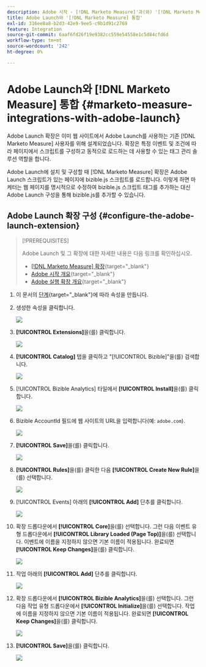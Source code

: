 ```yaml
---
description: Adobe 시작 - [!DNL Marketo Measure]'과(와) '[!DNL Marketo Measure] 통합
title: Adobe Launch와 '[!DNL Marketo Measure] 통합'
exl-id: 316ee8a8-b2d3-42e9-9ee5-c9b1d91c2769
feature: Integration
source-git-commit: 6aaf6fd26f19e9382cc559e54558e1c5d84cfd6d
workflow-type: tm+mt
source-wordcount: '242'
ht-degree: 0%

---
```


# Adobe Launch와 [!DNL Marketo Measure] 통합 {#marketo-measure-integrations-with-adobe-launch}

Adobe Launch 확장은 이미 웹 사이트에서 Adobe Launch를 사용하는 기존 [!DNL Marketo Measure] 사용자를 위해 설계되었습니다. 확장은 특정 이벤트 및 조건에 따라 페이지에서 스크립트를 구성하고 동적으로 로드하는 데 사용할 수 있는 태그 관리 솔루션 역할을 합니다.

Adobe Launch에 설치 및 구성할 때 [!DNL Marketo Measure] 확장은 Adobe Launch 스크립트가 있는 페이지에 bizible.js 스크립트를 로드합니다. 이렇게 하면 마케터는 웹 페이지를 명시적으로 수정하여 bizible.js 스크립트 태그를 추가하는 대신 Adobe Launch 구성을 통해 bizible.js를 추가할 수 있습니다.

## Adobe Launch 확장 구성 {#configure-the-adobe-launch-extension}

>[!PREREQUISITES]
>
>Adobe Launch 및 그 확장에 대한 자세한 내용은 다음 링크를 확인하십시오.
>
>* [[!DNL Marketo Measure] 확장](https://experienceleague.adobe.com/docs/experience-platform/destinations/catalog/email/bizible.html#catalog){target="_blank"}
>* [Adobe 시작 개요](https://experienceleague.adobe.com/docs/platform-learn/implement-in-websites/overview.html){target="_blank"}
>* [Adobe 실행 확장 개요](https://experienceleague.adobe.com/docs/experience-platform/tags/extension-dev/overview.html){target="_blank"}

1. 이 문서의 [단계](https://experienceleague.adobe.com/docs/platform-learn/implement-in-websites/configure-tags/create-a-property.html#go-to-the-data-collection-interface){target="_blank"}에 따라 속성을 만듭니다.

1. 생성한 속성을 클릭합니다.

   ![](assets/marketo-measure-integrations-with-adobe-launch-1.png)

1. **[!UICONTROL Extensions]**&#x200B;을(를) 클릭합니다.

   ![](assets/marketo-measure-integrations-with-adobe-launch-2.png)

1. **[!UICONTROL Catalog]** 탭을 클릭하고 &quot;[!UICONTROL Bizible]&quot;을(를) 검색합니다.

   ![](assets/marketo-measure-integrations-with-adobe-launch-3.png)

1. [!UICONTROL Bizible Analytics] 타일에서 **[!UICONTROL Install]**&#x200B;을(를) 클릭합니다.

   ![](assets/marketo-measure-integrations-with-adobe-launch-4.png)

1. Bizible AccountId 필드에 웹 사이트의 URL을 입력합니다(예: `adobe.com`).

   ![](assets/marketo-measure-integrations-with-adobe-launch-5.png)

1. **[!UICONTROL Save]**&#x200B;을(를) 클릭합니다.

   ![](assets/marketo-measure-integrations-with-adobe-launch-6.png)

1. **[!UICONTROL Rules]**&#x200B;을(를) 클릭한 다음 **[!UICONTROL Create New Rule]**&#x200B;을(를) 선택합니다.

   ![](assets/marketo-measure-integrations-with-adobe-launch-7.png)

1. [!UICONTROL Events] 아래의 **[!UICONTROL Add]** 단추를 클릭합니다.

   ![](assets/marketo-measure-integrations-with-adobe-launch-8.png)

1. 확장 드롭다운에서 **[!UICONTROL Core]**&#x200B;을(를) 선택합니다. 그런 다음 이벤트 유형 드롭다운에서 **[!UICONTROL Library Loaded (Page Top)]**&#x200B;을(를) 선택합니다. 이벤트에 이름을 지정하지 않으면 기본 이름이 적용됩니다. 완료되면 **[!UICONTROL Keep Changes]**&#x200B;을(를) 클릭합니다.

   ![](assets/marketo-measure-integrations-with-adobe-launch-9.png)

1. 작업 아래의 **[!UICONTROL Add]** 단추를 클릭합니다.

   ![](assets/marketo-measure-integrations-with-adobe-launch-10.png)

1. 확장 드롭다운에서 **[!UICONTROL Bizible Analytics]**&#x200B;을(를) 선택합니다. 그런 다음 작업 유형 드롭다운에서 **[!UICONTROL Initialize]**&#x200B;을(를) 선택합니다. 작업에 이름을 지정하지 않으면 기본 이름이 적용됩니다. 완료되면 **[!UICONTROL Keep Changes]**&#x200B;을(를) 클릭합니다.

   ![](assets/marketo-measure-integrations-with-adobe-launch-11.png)

1. **[!UICONTROL Save]**&#x200B;을(를) 클릭합니다.

   ![](assets/marketo-measure-integrations-with-adobe-launch-12.png)

